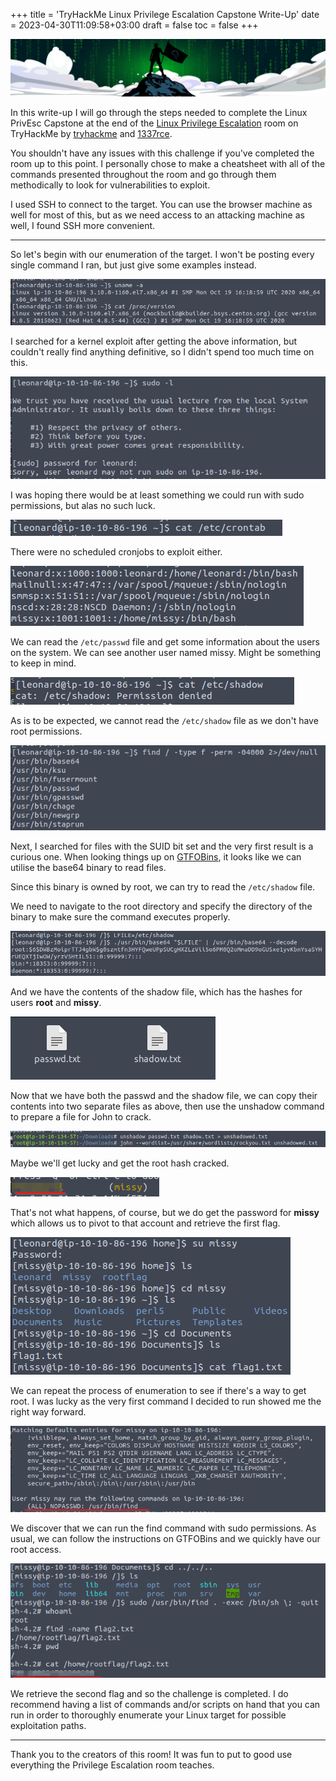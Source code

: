 +++
title = 'TryHackMe Linux Privilege Escalation Capstone Write-Up'
date = 2023-04-30T11:09:58+03:00
draft = false
toc = false
+++

![](banner.png)

In this write-up I will go through the steps needed to complete the Linux PrivEsc Capstone at the end of the [Linux Privilege Escalation](https://tryhackme.com/room/linprivesc) room on TryHackMe by [tryhackme](https://tryhackme.com/p/tryhackme) and [1337rce](https://tryhackme.com/p/1337rce).

You shouldn't have any issues with this challenge if you've completed the room up to this point. I personally chose to make a cheatsheet with all of the commands presented throughout the room and go through them methodically to look for vulnerabilities to exploit.

I used SSH to connect to the target. You can use the browser machine as well for most of this, but as we need access to an attacking machine as well, I found SSH more convenient.

---

So let's begin with our enumeration of the target. I won't be posting every single command I ran, but just give some examples instead.

![](1.png)

I searched for a kernel exploit after getting the above information, but couldn't really find anything definitive, so I didn't spend too much time on this.

![](2.png)

I was hoping there would be at least something we could run with sudo permissions, but alas no such luck.

![](2.1.png)

There were no scheduled cronjobs to exploit either.

![](4.png)

We can read the `/etc/passwd` file and get some information about the users on the system. We can see another user named missy. Might be something to keep in mind.

![](5.png)

As is to be expected, we cannot read the `/etc/shadow` file as we don't have root permissions.

![](6.png)

Next, I searched for files with the SUID bit set and the very first result is a curious one. When looking things up on [GTFOBins](https://gtfobins.github.io/), it looks like we can utilise the base64 binary to read files.

Since this binary is owned by root, we can try to read the `/etc/shadow` file.

We need to navigate to the root directory and specify the directory of the binary to make sure the command executes properly.

![](8.png)

And we have the contents of the shadow file, which has the hashes for users **root** and **missy**.

![](9.png)

Now that we have both the passwd and the shadow file, we can copy their contents into two separate files as above, then use the unshadow command to prepare a file for John to crack.

![](10.png)

Maybe we'll get lucky and get the root hash cracked.

![](11.png)

That's not what happens, of course, but we do get the password for **missy** which allows us to pivot to that account and retrieve the first flag.

![](12.png)

We can repeat the process of enumeration to see if there's a way to get root. I was lucky as the very first command I decided to run showed me the right way forward.

![](13.png)

We discover that we can run the find command with sudo permissions. As usual, we can follow the instructions on GTFOBins and we quickly have our root access.

![](14.png)

We retrieve the second flag and so the challenge is completed. I do recommend having a list of commands and/or scripts on hand that you can run in order to thoroughly enumerate your Linux target for possible exploitation paths.

---

Thank you to the creators of this room! It was fun to put to good use everything the Privilege Escalation room teaches.

